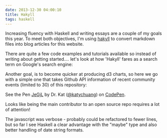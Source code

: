 ```yaml
---
date: 2013-12-30 04:00:10
title: Hakyll
tags: haskell
---
```


Increasing fluency with Haskell and writing essays are a couple of my goals this year. To meet both objectives, I'm using [hakyll](http://jaspervdj.be/hakyll/) to convert markdown files into blog articles for this website.

There are quite a few code examples and tutorials available so instead of writing about getting started.... let's look at how 'Hakyll' fares as a search term on Google's search engine:

<script type="text/javascript" src="//www.google.com/trends/embed.js?hl=en-US&q=hakyll&date=today+12-m&cmpt=geo&content=1&cid=TIMESERIES_GRAPH_0&export=5&w=600&h=330"></script>

Another goal, is to become quicker at producing d3 charts, so here we go with a simple one that takes Github API information of recent community events (limited to 30) of this repository:

<p data-height="473" data-theme-id="0" data-slug-hash="JeGjL" data-default-tab="result" class='codepen'>See the Pen <a href='http://codepen.io/katychuang/pen/JeGjL'>JeGjL</a> by Dr. Kat (<a href='http://codepen.io/katychuang'>@katychuang</a>) on <a href='http://codepen.io'>CodePen</a>.</p>
<script async src="//codepen.io/assets/embed/ei.js"></script>

Looks like being the main contributor to an open source repo requires a lot of attention!

The javascript was verbose - probably could be refactored to fewer lines, but so far I see Haskell a clear advantage with the "maybe" type and also better handling of date string formats.

